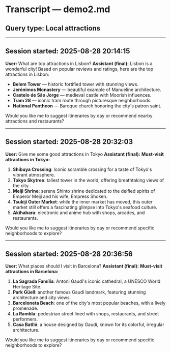 # Transcript — demo2.md
## Query type: Local attractions

---
## Session started: 2025-08-28 20:14:15

**User:** What are top attractions in Lisbon?
**Assistant (final):**
Lisbon is a wonderful city! Based on popular reviews and ratings, here are the top attractions in Lisbon:

- **Belem Tower** — historic fortified tower with stunning views.
- **Jerónimos Monastery** — beautiful example of Manueline architecture.
- **Castelo de São Jorge** — medieval castle with Moorish influences.
- **Tram 28** — iconic tram route through picturesque neighborhoods.
- **National Pantheon** — Baroque church honoring the city's patron saint.

Would you like me to suggest itineraries by day or recommend nearby attractions and restaurants?


---
## Session started: 2025-08-28 20:32:03

**User:** Give me some good attractions in Tokyo
**Assistant (final):**
**Must-visit attractions in Tokyo:**
1. **Shibuya Crossing**: Iconic scramble crossing for a taste of Tokyo's vibrant atmosphere.
2. **Tokyo Skytree**: tallest tower in the world, offering breathtaking views of the city.
3. **Meiji Shrine**: serene Shinto shrine dedicated to the deified spirits of Emperor Meiji and his wife, Empress Shoken.
4. **Tsukiji Outer Market**: while the inner market has moved, this outer market still offers a fascinating glimpse into Tokyo's seafood culture.
5. **Akihabara**: electronic and anime hub with shops, arcades, and restaurants.

Would you like me to suggest itineraries by day or recommend specific neighborhoods to explore?


---
## Session started: 2025-08-28 20:36:56

**User:** What places should I visit in Barcelona?
**Assistant (final):**
**Must-visit attractions in Barcelona:**
1. **La Sagrada Família**: Antoni Gaudí's iconic cathedral, a UNESCO World Heritage Site.
2. **Park Güell**: another famous Gaudí landmark, featuring stunning architecture and city views.
3. **Barceloneta Beach**: one of the city's most popular beaches, with a lively promenade.
4. **La Rambla**: pedestrian street lined with shops, restaurants, and street performers.
5. **Casa Batlló**: a house designed by Gaudí, known for its colorful, irregular architecture.

Would you like me to suggest itineraries by day or recommend specific neighborhoods to explore?

